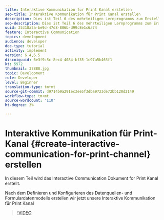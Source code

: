 ```yaml
---
title: Interaktive Kommunikation für Print Kanal erstellen
seo-title: Interaktive Kommunikation für Print Kanal erstellen
description: Dies ist Teil 6 des mehrteiligen Lernprogramms zum Erstellen Ihres ersten interaktiven Kommunikations-Dokuments für den Print-Kanal. In diesem Teil wird das Interactive Communication Dokument for Print Kanal erstellt.
seo-description: Dies ist Teil 6 des mehrteiligen Lernprogramms zum Erstellen Ihres ersten interaktiven Kommunikations-Dokuments für den Print-Kanal. In diesem Teil wird das Interactive Communication Dokument for Print Kanal erstellt.
uuid: 25318a2a-be9d-47d8-806b-d99c8e1c6a74
feature: Interactive Communication
topics: development
audience: developer
doc-type: tutorial
activity: implement
version: 6.4,6.5
discoiquuid: 6e3f9c8c-8ec4-4084-bf35-1c97a5b463f1
kt: 5972
thumbnail: 37888.jpg
topic: Development
role: Developer
level: Beginner
translation-type: tm+mt
source-git-commit: d9714b9a291ec3ee5f3dba9723de72bb120d2149
workflow-type: tm+mt
source-wordcount: '110'
ht-degree: 3%

---
```



# Interaktive Kommunikation für Print-Kanal {#create-interactive-communication-for-print-channel} erstellen

In diesem Teil wird das Interactive Communication Dokument for Print Kanal erstellt.

Nach dem Definieren und Konfigurieren des Datenquellen- und Formulardatenmodells erstellen wir jetzt unsere Interaktive Kommunikation für Print Kanal

>[!VIDEO](https://video.tv.adobe.com/v/37888/?quality=9)
